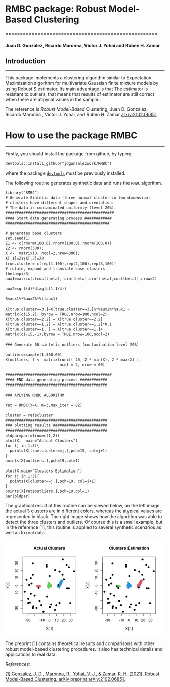 # RMBC package: Robust Model-Based Clustering 
====================================================

#### Juan D. Gonzalez, Ricardo Maronna, Victor J. Yohai and Ruben H. Zamar 


## Introduction
------------

This package implements a clustering algorithm similar to Expectation Maximization 
algorithm for multivariate Gaussian finite mixture models by using Robust S estimator. 
Its main advantage is that The estimator is resistant to outliers, that means that results of
estimator are still correct when there are atipycal values in the   sample.

The reference is _Robust Model-Based_ Clustering, Juan D. Gonzalez, Ricardo Maronna
, Victor J. Yohai, and Ruben H. Zamar [arxiv:2102.06851](https://arxiv.org/pdf/2102.06851.pdf).



# How to use the package RMBC
------------------------------

Firstly, you should install the package from github, by typing  

``` {.r}
devtools::install_github("jdgonzalezwork/RMBC")
``` 
where the package [`devtools`](https://cran.r-project.org/web/packages/devtools/index.html) must be previously installed.

The following routine generates synthetic data and runs the `RMBC` algorithm. 

``` {.r}
library("RMBC")
# Generate Sintetic data (three normal cluster in two dimension)
# clusters have different shapes and orentation.
# The data is contaminated uniformly (level 20%).
################################################
#### Start data generating process ############
##############################################

# generates base clusters
set.seed(1)
Z1 <- c(rnorm(100,0),rnorm(100,0),rnorm(100,0))
Z2 <- rnorm(300);
X <-  matrix(0, ncol=2,nrow=300);
X[,1]=Z1;X[,2]=Z2
true.cluster= c(rep(1,100),rep(2,100),rep(3,100))
# rotate, expand and translate base clusters
theta=pi/3;
aux1=matrix(c(cos(theta),-sin(theta),sin(theta),cos(theta)),nrow=2)

aux2=sqrt(4)*diag(c(1,1/4))

B=aux1%*%aux2%*%t(aux1)

X[true.cluster==3,]=X[true.cluster==3,]%*%aux2%*%aux1 + 
matrix(c(15,2), byrow = TRUE,nrow=100,ncol=2)
X[true.cluster==2,2] = X[true.cluster==2,2]
X[true.cluster==1,2] = X[true.cluster==1,2]*0.1
X[true.cluster==1, ] = X[true.cluster==1,]+ 
matrix(c(-15,-1),byrow = TRUE,nrow=100,ncol=2)

### Generate 60 sintetic outliers (contamination level 20%)

outliers=sample(1:300,60)
X[outliers, ] <- matrix(runif( 40, 2 * min(X), 2 * max(X) ),
                        ncol = 2, nrow = 60)

###############################################
#### END data generating process ############
#############################################

### APLYING RMBC ALGORITHM 

ret = RMBC(Y=X, K=3,max_iter = 82)

cluster = ret$cluster
#############################################
### plotting results ########################
#############################################
oldpar=par(mfrow=c(1,2))
plot(X,  main="Actual Clusters")
for (j in 1:3){
  points(X[true.cluster==j,],pch=19, col=j+1)
}
points(X[outliers,],pch=19,col=1)

plot(X,main="Clusters Estimation")
for (j in 1:3){
  points(X[cluster==j,],pch=19, col=j+1)
}
points(X[ret$outliers,],pch=19,col=1)
par(oldpar)
```
The graphical result of this routine can be viewed below, on the left image, the actual 3 clusters are in different colors, whereas the atypical values are represented in black. The right image shows how the algorithm was able to detect the three clusters and outliers. 
Of course this is a small example, but in the reference [1], this routine is applied to 
several synthetic scenarios as well as to real data. 

![alt text](https://github.com/jdgonzalezwork/RMBC/blob/main/result.png)



The preprint [1] contains theoretical results and comparisons with other robust model-based clustering procedures. It also has technical details and applications to real data.    

*References:*

[[1] Gonzalez, J. D., Maronna, R., Yohai, V. J., & Zamar, R. H. (2021). Robust Model-Based Clustering. arXiv preprint arXiv:2102.06851.](https://arxiv.org/abs/1906.08198)

